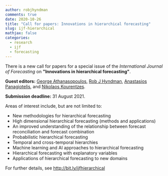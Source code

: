 ```yaml
---
author: robjhyndman
comments: true
date: 2020-10-26
title: "Call for papers: Innovations in hierarchical forecasting"
slug: ijf-hierarchical
mathjax: false
categories:
  - research
  - ijf
  - forecasting
---
```


There is a new call for papers for a special issue of the *International Journal of Forecasting* on **"Innovations in hierarchical forecasting"**.

**Guest editors:** [George Athanasopoulos](https://research.monash.edu/en/persons/george-athanasopoulos), [Rob J Hyndman](/), [Anastasios Panagiotelis](https://anastasiospanagiotelis.netlify.app/), and [Nikolaos Kourentzes](http://nikolaos.kourentzes.com/).

**Submission deadline:** 31 August 2021.

<!--more-->

Areas of interest include, but are not limited to:

* New methodologies for hierarchical forecasting
* High dimensional hierarchical forecasting (methods and applications)
* An improved understanding of the relationship between forecast reconciliation and forecast combination
* Probabilistic hierarchical forecasting
* Temporal and cross-temporal hierarchies
* Machine learning and AI approaches to hierarchical forecasting
* Hierarchical forecasting with explanatory variables
* Applications of hierarchical forecasting to new domains

For further details, see http://bit.ly/ijfhierarchical
